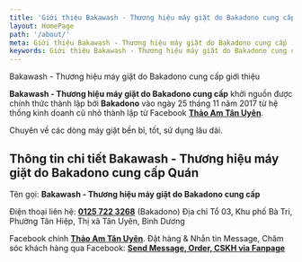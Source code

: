 ```yaml
---
title: 'Giới thiệu Bakawash - Thương hiệu máy giặt do Bakadono cung cấp'
layout: HomePage
path: '/about/'
meta: Giới thiệu Bakawash - Thương hiệu máy giặt do Bakadono cung cấp
keywords: Giới thiệu Bakawash - Thương hiệu máy giặt do Bakadono cung cấp
---
```


Bakawash - Thương hiệu máy giặt do Bakadono cung cấp giới thiệu

**Bakawash - Thương hiệu máy giặt do Bakadono cung cấp** khởi nguồn được chính thức thành lập bởi **Bakadono** vào ngày 25 tháng 11 năm 2017 từ hệ thống kinh doanh cũ nhỏ thành lập từ Facebook [**Thảo Am Tân Uyên**](https://www.facebook.com/thaoamtanuyen).

Chuyên về các dòng máy giặt bền bỉ, tốt, sử dụng lâu dài.

## Thông tin chi tiết Bakawash - Thương hiệu máy giặt do Bakadono cung cấp Quán

Tên gọi: **Bakawash - Thương hiệu máy giặt do Bakadono cung cấp** 

Điện thoại liên hệ: [**0125 722 3268**](tel:+841257223268) (Bakadono)
Địa chỉ Tổ 03, Khu phố Bà Tri, Phường Tân Hiệp, Thị xã Tân Uyên, Bình Dương


Facebook chính  [**Thảo Am Tân Uyên**](https://www.facebook.com/thaoamtanuyen).
Đặt hàng & Nhắn tin Message, Chăm sóc khách hàng qua Facebook: [**Send Message, Order, CSKH via Fanpage**](http://m.me/thaoamtanuyen)
